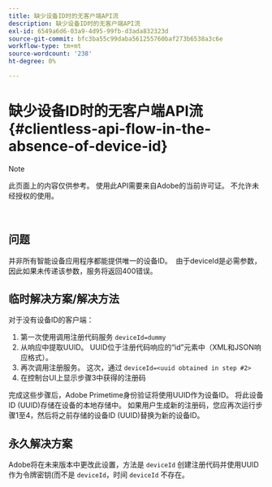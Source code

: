 ```yaml
---
title: 缺少设备ID时的无客户端API流
description: 缺少设备ID时的无客户端API流
exl-id: 6549a6d6-03a9-4d95-99fb-d3ada832323d
source-git-commit: bfc3ba55c99daba561255760baf273b6538a3c6e
workflow-type: tm+mt
source-wordcount: '238'
ht-degree: 0%

---
```


# 缺少设备ID时的无客户端API流 {#clientless-api-flow-in-the-absence-of-device-id}

>[!NOTE]
>
>此页面上的内容仅供参考。 使用此API需要来自Adobe的当前许可证。 不允许未经授权的使用。

</br>


## 问题

并非所有智能设备应用程序都能提供唯一的设备ID。  由于deviceId是必需参数，因此如果未传递该参数，服务将返回400错误。


## 临时解决方案/解决方法

对于没有设备ID的客户端：

1. 第一次使用调用注册代码服务 `deviceId=dummy`
1. 从响应中提取UUID。 UUID位于注册代码响应的“id”元素中（XML和JSON响应格式）。
1. 再次调用注册服务。 这次，通过 `deviceId=<uuid obtained in step #2>`
1. 在控制台UI上显示步骤3中获得的注册码


完成这些步骤后，Adobe Primetime身份验证将使用UUID作为设备ID。 将此设备ID (UUID)存储在设备的本地存储中。 如果用户生成新的注册码，您应再次运行步骤1至4，然后将之前存储的设备ID (UUID)替换为新的设备ID。



## 永久解决方案

Adobe将在未来版本中更改此设置，方法是 `deviceId` 创建注册代码并使用UUID作为令牌密钥(而不是 `deviceId`，时间 `deviceId` 不存在。

<!--
## Related Information

- [Clientless API Reference](/help/authentication/rest-api-reference.md)
-->
